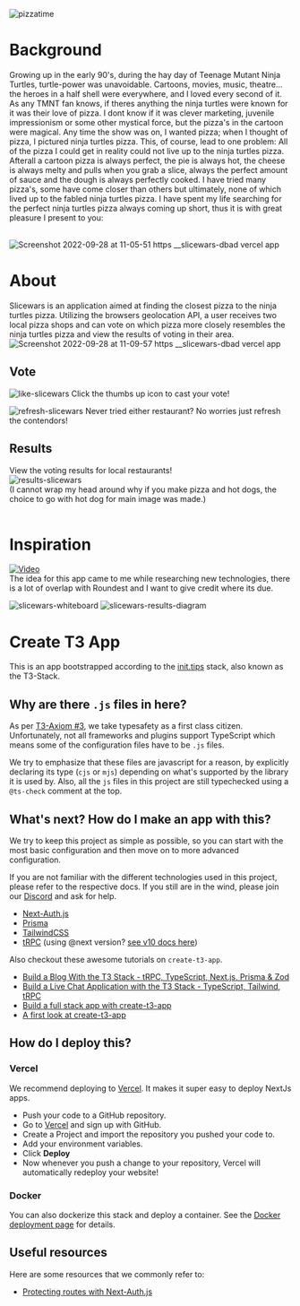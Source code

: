 ![pizzatime](https://user-images.githubusercontent.com/82413454/192655528-6af22c8b-0303-4e1b-a18b-8db126ed0e45.jpeg)
# Background

Growing up in the early 90's, during the hay day of Teenage Mutant Ninja Turtles, turtle-power was unavoidable. Cartoons, movies, music, theatre... the heroes in a half shell were everywhere, and I loved every second of it. As any TMNT fan knows, if theres anything the ninja turtles were known for it was their love of pizza. I dont know if it was clever marketing, juvenile impressionism or some other mystical force, but the pizza's in the cartoon were magical. Any time the show was on, I wanted pizza; when I thought of pizza, I pictured ninja turtles pizza. This, of course, lead to one problem: All of the pizza I could get in reality could not live up to the ninja turtles pizza. Afterall a cartoon pizza is always perfect, the pie is always hot, the cheese is always melty and pulls when you grab a slice, always the perfect amount of sauce and the dough is always perfectly cooked. I have tried many pizza's, some have come closer than others but ultimately, none of which lived up to the fabled ninja turtles pizza. I have spent my life searching for the perfect ninja turtles pizza always coming up short, thus it is with great pleasure I present to you:
<br />
<br />


![Screenshot 2022-09-28 at 11-05-51 https __slicewars-dbad vercel app](https://user-images.githubusercontent.com/82413454/192815358-c3cbbae6-e7bb-42c7-a217-19c8311175ef.png)
# About

Slicewars is an application aimed at finding the closest pizza to the ninja turtles pizza. Utilizing the browsers geolocation API, a user receives two local pizza shops and can vote on which pizza more closely resembles the ninja turtles pizza and view the results of voting in their area.
![Screenshot 2022-09-28 at 11-09-57 https __slicewars-dbad vercel app](https://user-images.githubusercontent.com/82413454/192818798-63c7624b-b165-45d0-8721-6291db0c3637.png)

## Vote
![like-slicewars](https://user-images.githubusercontent.com/82413454/192821763-2546abae-56c4-401b-9e65-bd9dc30a9fc3.png)
Click the thumbs up icon to cast your vote!

![refresh-slicewars](https://user-images.githubusercontent.com/82413454/192821867-014be9e4-0eee-4f85-a92f-ea1b1a50a5fd.png)
Never tried either restaurant? No worries just refresh the contendors!
<br />
## Results
View the voting results for local restaurants!
<br />
![results-slicewars](https://user-images.githubusercontent.com/82413454/192822881-32d475ea-774e-42c0-b6e8-e42a93bdb2fe.png)
<br />
(I cannot wrap my head around why if you make pizza and hot dogs, the choice to go with hot dog for main image was made.)
<br />
<br />
# Inspiration
[![Video](https://img.youtube.com/vi/PKy2lYEnhgs/0.jpg)](https://youtu.be/PKy2lYEnhgs)<br />
The idea for this app came to me while researching new technologies, there is a lot of overlap with Roundest and I want to give credit where its due. 

![slicewars-whiteboard](https://user-images.githubusercontent.com/82413454/192639718-ddf91d67-005e-46eb-bb11-57e5191b9f39.png)
![slicewars-results-diagram](https://user-images.githubusercontent.com/82413454/192639724-8c04cfcc-6b67-46a6-ad11-6ceda3c2f335.png)



# Create T3 App

This is an app bootstrapped according to the [init.tips](https://init.tips) stack, also known as the T3-Stack.

## Why are there `.js` files in here?

As per [T3-Axiom #3](https://github.com/t3-oss/create-t3-app/tree/next#3-typesafety-isnt-optional), we take typesafety as a first class citizen. Unfortunately, not all frameworks and plugins support TypeScript which means some of the configuration files have to be `.js` files.

We try to emphasize that these files are javascript for a reason, by explicitly declaring its type (`cjs` or `mjs`) depending on what's supported by the library it is used by. Also, all the `js` files in this project are still typechecked using a `@ts-check` comment at the top.

## What's next? How do I make an app with this?

We try to keep this project as simple as possible, so you can start with the most basic configuration and then move on to more advanced configuration.

If you are not familiar with the different technologies used in this project, please refer to the respective docs. If you still are in the wind, please join our [Discord](https://t3.gg/discord) and ask for help.

- [Next-Auth.js](https://next-auth.js.org)
- [Prisma](https://prisma.io)
- [TailwindCSS](https://tailwindcss.com)
- [tRPC](https://trpc.io) (using @next version? [see v10 docs here](https://trpc.io/docs/v10/))

Also checkout these awesome tutorials on `create-t3-app`.

- [Build a Blog With the T3 Stack - tRPC, TypeScript, Next.js, Prisma & Zod](https://www.youtube.com/watch?v=syEWlxVFUrY)
- [Build a Live Chat Application with the T3 Stack - TypeScript, Tailwind, tRPC](https://www.youtube.com/watch?v=dXRRY37MPuk)
- [Build a full stack app with create-t3-app](https://www.nexxel.dev/blog/ct3a-guestbook)
- [A first look at create-t3-app](https://dev.to/ajcwebdev/a-first-look-at-create-t3-app-1i8f)

## How do I deploy this?

### Vercel

We recommend deploying to [Vercel](https://vercel.com/?utm_source=t3-oss&utm_campaign=oss). It makes it super easy to deploy NextJs apps.

- Push your code to a GitHub repository.
- Go to [Vercel](https://vercel.com/?utm_source=t3-oss&utm_campaign=oss) and sign up with GitHub.
- Create a Project and import the repository you pushed your code to.
- Add your environment variables.
- Click **Deploy**
- Now whenever you push a change to your repository, Vercel will automatically redeploy your website!

### Docker

You can also dockerize this stack and deploy a container. See the [Docker deployment page](https://create-t3-app-nu.vercel.app/en/deployment/docker) for details.

## Useful resources

Here are some resources that we commonly refer to:

- [Protecting routes with Next-Auth.js](https://next-auth.js.org/configuration/nextjs#unstable_getserversession)
